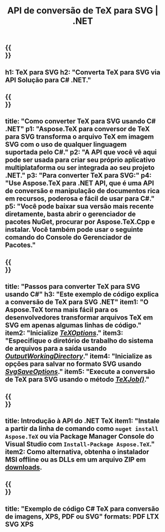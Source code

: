 ﻿---
translation: true
template: /_templates/_conversion-child-net.md
title: API de conversão de TeX para SVG | .NET
description: Funcionalidade de conversão de TeX para SVG. Integre esta biblioteca .NET local em seu projeto ou use aplicativos multiplataforma para converter TeX em SVG.
keywords: 'tex para svg api net, tex2svg integre c #'
url: /net/conversion/tex-to-svg/
family: tex
platformtag: net
feature: conversion
informat: TEX
outformat: SVG
otherformats: BMP PNG JPEG TIFF PDF XPS
---


{{<section banner>}}
---
h1: TeX para SVG
h2: "Converta TeX para SVG via API Solução para C# .NET."
---

{{<section overview>}}
---
title: "Como converter TeX para SVG usando C# .NET"
p1: "Aspose.TeX para conversor de TeX para SVG transforma o arquivo TeX em imagem SVG com o uso de qualquer linguagem suportada pelo C#."
p2: "A API que você vê aqui pode ser usada para criar seu próprio aplicativo multiplataforma ou ser integrada ao seu projeto .NET."
p3: "Para converter TeX para SVG:"
p4: "Use Aspose.TeX para .NET API, que é uma API de conversão e manipulação de documentos rica em recursos, poderosa e fácil de usar para C#."
p5: "Você pode baixar sua versão mais recente diretamente, basta abrir o gerenciador de pacotes NuGet, procurar por Aspose.TeX.Cpp e instalar. Você também pode usar o seguinte comando do Console do Gerenciador de Pacotes."
---

{{<section feature1>}}
---
title: "Passos para converter TeX para SVG usando C#"
h3: "Este exemplo de código explica a conversão de TeX para SVG .NET"
item1: "O Aspose.TeX torna mais fácil para os desenvolvedores transformar arquivos TeX em SVG em apenas algumas linhas de código."
item2: "Inicialize [*TeXOptions*](https://reference.aspose.com/tex/net/aspose.tex/texoptions/)."
item3: "Especifique o diretório de trabalho do sistema de arquivos para a saída usando [*OutputWorkingDirectory*](https://reference.aspose.com/tex/net/aspose.tex/texoptions/outputworkingdirectory/)."
item4: "Inicialize as opções para salvar no formato SVG usando [*SvgSaveOptions*](https://reference.aspose.com/tex/net/aspose.tex.presentation.image/svgsaveoptions/)."
item5: "Execute a conversão de TeX para SVG usando o método [*TeXJob()*](https://reference.aspose.com/tex/net/aspose.tex/texjob/)."
---

{{<section feature2>}}
---
title: Introdução à API do .NET TeX
item1: "Instale a partir da linha de comando como ```nuget install Aspose.TeX``` ou via Package Manager Console do Visual Studio com ```Install-Package Aspose.TeX```."
item2: Como alternativa, obtenha o instalador MSI offline ou as DLLs em um arquivo ZIP em [downloads](https://downloads.aspose.com/tex/net).
---

{{<section widget>}}
---
title: "Exemplo de código C# TeX para conversão de imagens, XPS, PDF ou SVG"
formats: PDF LTX SVG XPS
---